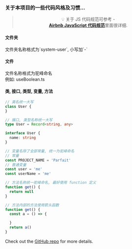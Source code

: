 <div class="mt-1/12 text-center">
  <!-- You can use Vue components inside markdown -->
  <div i-carbon-dicom-overlay class="text-4xl -mb-6 m-auto" />
  <h3>关于本项目的一些代码风格及习惯...</h3>
</div>

<blockquote align="center">
<p>💡 关于 JS 代码规范可参考 - <br><a href="https://github.com/BingKui/javascript-zh"><strong>Airbnb JavaScript 代码规范</strong></a>里面很详细.</p>
</blockquote>

#### 文件夹
<p>
文件夹名称格式为`system-user`, 小写加`-`
</p>

#### 文件
<p>
文件名称格式为驼峰命名<br>
例如: useBoolean.ts<br>
</p>

#### 类, 接口, 类型, 变量, 方法
```ts
// 类名统一大写
class User {
}

// 接口, 类型名称统一大写
type User = Record<string, any>

interface User {
  name: string
}

// 变量名除了全部常量, 统一为驼峰命名
// 常量
const PROJECT_NAME = 'Parfait'
// 普通变量
const user = 'me'
const userName = 'me'

// 方法名称统一驼峰命名, 最好使用 function 定义
function get() {
  return null
}

// 方法内部的方法使用箭头函数
function get() {
  const a = () => {

  }
  return a()
}
```

Check out the [GitHub repo](https://github.com/cosmoscatts/parfait) for more details.

<br>
